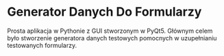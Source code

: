 # Generator Danych Do Formularzy
Prosta aplikacja w Pythonie z GUI stworzonym w PyQt5. Głównym celem było stworzenie generatora danych testowych pomocnych w uzupełnianiu testowanych formularzy.
